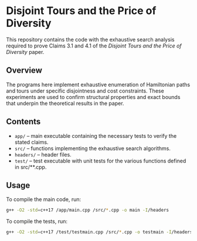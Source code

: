 # Disjoint Tours and the Price of Diversity
This repository contains the code with the exhaustive search analysis required to prove Claims 3.1 and 4.1 of the *Disjoint Tours and the Price of Diversity* paper. 

## Overview
The programs here implement exhaustive enumeration of Hamiltonian paths and tours under specific disjointness and cost constraints. These experiments are used to confirm structural properties and exact bounds that underpin the theoretical results in the paper.  

## Contents
- `app/` – main executable containing the necessary tests to verify the stated claims. 
- `src/` – functions implementing the exhaustive search algorithms.  
- `headers/` – header files.  
- `test/` – test executable with unit tests for the various functions defined in src/**.cpp.  

## Usage
To compile the main code, run:
```bash
g++ -O2 -std=c++17 /app/main.cpp /src/*.cpp -o main -I/headers
```

To compile the tests, run:
```bash
g++ -O2 -std=c++17 /test/testmain.cpp /src/*.cpp -o testmain -I/headers
```

